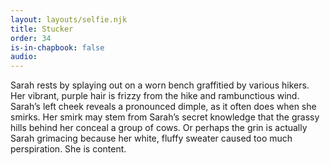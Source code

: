 ```yaml
---
layout: layouts/selfie.njk
title: Stucker
order: 34
is-in-chapbook: false
audio: 
---
```

Sarah rests by splaying out on a worn bench graffitied by various hikers. Her vibrant, purple hair is frizzy from the hike and rambunctious wind. Sarah’s left cheek reveals a pronounced dimple, as it often does when she smirks. Her smirk may stem from Sarah’s secret knowledge that the grassy hills behind her conceal a group of cows. Or perhaps the grin is actually Sarah grimacing because her white, fluffy sweater caused too much perspiration. She is content.
